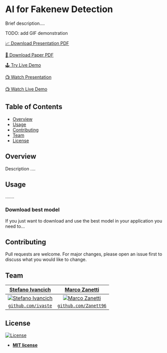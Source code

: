 # AI for Fakenew Detection

Brief description....

<!-- ADD GIF demonstration --> TODO: add GIF demonstration
<!-- ADD IMAGE -->

[📈 Download Presentation PDF]()

[📄 Download Paper PDF]()

[🕹️ Try Live Demo]()

[📺 Watch Presentation]()

[📺 Watch Live Demo]()

## Table of Contents
- [Overview](#overview)
- [Usage](#usage)
- [Contributing](#contributing)
- [Team](#team)
- [License](#license)


## Overview
Description ....

## Usage
.......

### Download best model
If you just want to download and use the best model in your application you need to...



## Contributing
Pull requests are welcome. For major changes, please open an issue first to discuss what you would like to change.

## Team
| <a href="https://stefanoivancich.com" target="_blank">**Stefano Ivancich**</a> | <a href="https://github.com/Zanett96" target="_blank">**Marco Zanetti**</a> |
| :---: |:---:|
| [![Stefano Ivancich](https://avatars1.githubusercontent.com/u/36710626?s=200&v=4)](https://stefanoivancich.com)    | [![Marco Zanetti](https://avatars.githubusercontent.com/u/47916640?v=4)](https://github.com/Zanett96) |
| <a href="https://github.com/ivaste" target="_blank">`github.com/ivaste`</a> | <a href="https://github.com/Zanett96" target="_blank">`github.com/Zanett96`</a> |


## License
[![License](http://img.shields.io/:license-mit-blue.svg?style=flat-square)](http://badges.mit-license.org)

- **[MIT license](http://opensource.org/licenses/mit-license.php)**

